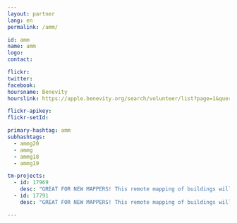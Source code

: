 ```yaml
---
layout: partner
lang: en
permalink: /amm/

id: amm
name: amm
logo: 
contact: 

flickr: 
twitter: 
facebook: 
hoursname: Benevity
hourslink: https://apple.benevity.org/search/volunteer/list?page=1&query=missing%20maps&layout=list

flickr-apikey: 
flickr-setId: 

primary-hashtag: amm
subhashtags:
  - ammg20
  - ammg
  - ammg18
  - ammg19

tm-projects:
  - id: 17969
    desc: "GREAT FOR NEW MAPPERS! This remote mapping of buildings will support the implementation of planned activities and largely the generation of data for humanitarian activities in the identified provinces."
  - id: 17791
    desc: "GREAT FOR NEW MAPPERS! This remote mapping of buildings will support the implementation of planned activities and largely the generation of data for humanitarian activities in the identified provinces."

---
```

